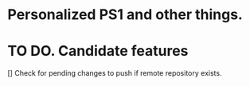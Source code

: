# Personalized PS1 and other things.

# TO DO. Candidate features
[] Check for pending changes to push if remote repository exists. 

